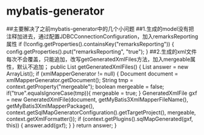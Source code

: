 # mybatis-generator
##主要解决了之前mybatis-generator中的几个小问题
##1.生成的model没有把注释加进去，通过配置JDBCConnectionConfiguration，加入remarksReporting属性
        if (!config.getProperties().containsKey("remarksReporting")) {
            config.getProperties().put("remarksReporting", "true");
        }
##2.生成的xml文件每次不会覆盖，只能追加，改写getGeneratedXmlFiles方法，加入mergeable属性，默认不追加；
public List<GeneratedXmlFile> getGeneratedXmlFiles() {
    List<GeneratedXmlFile> answer = new ArrayList<GeneratedXmlFile>();
    if (xmlMapperGenerator != null) {
        Document document = xmlMapperGenerator.getDocument();
        String tmp = context.getProperty("mergeable");
        boolean mergeable = false;
        if("true".equalsIgnoreCase(tmp)){
            mergeable = true;
        }
        GeneratedXmlFile gxf = new GeneratedXmlFile(document,
                getMyBatis3XmlMapperFileName(), getMyBatis3XmlMapperPackage(),
                context.getSqlMapGeneratorConfiguration().getTargetProject(),
                mergeable, context.getXmlFormatter());
        if (context.getPlugins().sqlMapGenerated(gxf, this)) {
            answer.add(gxf);
        }
    }
    return answer;
}

